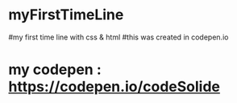 # myFirstTimeLine
#my first time line with css &amp; html
#this was created in codepen.io
# my codepen : https://codepen.io/codeSolide
